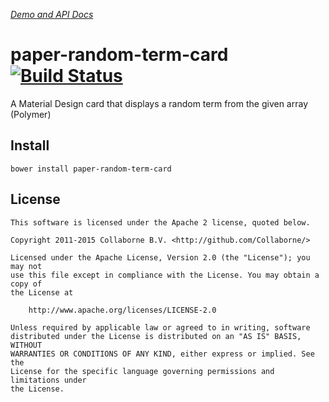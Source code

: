 _[Demo and API Docs](http://collaborne.github.io/paper-random-term-card)_

paper-random-term-card [![Build Status](https://travis-ci.org/Collaborne/paper-random-term-card.svg?branch=master)](https://travis-ci.org/Collaborne/paper-random-term-card)
=========

A Material Design card that displays a random term from the given array (Polymer)

## Install

`bower install paper-random-term-card`

## License

    This software is licensed under the Apache 2 license, quoted below.

    Copyright 2011-2015 Collaborne B.V. <http://github.com/Collaborne/>

    Licensed under the Apache License, Version 2.0 (the "License"); you may not
    use this file except in compliance with the License. You may obtain a copy of
    the License at

        http://www.apache.org/licenses/LICENSE-2.0

    Unless required by applicable law or agreed to in writing, software
    distributed under the License is distributed on an "AS IS" BASIS, WITHOUT
    WARRANTIES OR CONDITIONS OF ANY KIND, either express or implied. See the
    License for the specific language governing permissions and limitations under
    the License.
